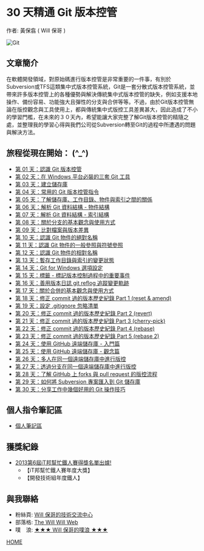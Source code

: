 30 天精通 Git 版本控管
====================

作者: 黃保翕 ( Will 保哥 )

![Git](https://cloud.githubusercontent.com/assets/88981/7561160/79b1cc50-f7fc-11e4-8077-27335f520328.png)

文章簡介
------------

在軟體開發領域，對原始碼進行版本控管是非常重要的一件事，有別於Subversion或TFS這類集中式版本控管系統，Git是一套分散式版本控管系統，並帶來許多版本控管上的各種優勢與解決傳統集中式版本控管的缺失，例如支援本地操作、備份容易、功能強大且彈性的分支與合併等等。不過，由於Git版本控管無論在版控觀念與工具使用上，都與傳統集中式版控工具差異甚大，因此造成了不小的學習門檻，在未來的３０天內，希望能讓大家完整了解Git版本控管的精隨之處，並整理我的學習心得與我們公司從Subversion轉至Git的過程中所遭遇的問題與解決方法。

旅程從現在開始： (^_^)
--------------------------

* [第 01 天：認識 Git 版本控管](01.md)
* [第 02 天：在 Windows 平台必裝的三套 Git 工具](02.md)
* [第 03 天：建立儲存庫](03.md)
* [第 04 天：常用的 Git 版本控管指令](04.md)
* [第 05 天：了解儲存庫、工作目錄、物件與索引之間的關係](05.md)
* [第 06 天：解析 Git 資料結構 - 物件結構](06.md)
* [第 07 天：解析 Git 資料結構 - 索引結構](07.md)
* [第 08 天：關於分支的基本觀念與使用方式](08.md)
* [第 09 天：比對檔案與版本差異](09.md)
* [第 10 天：認識 Git 物件的絕對名稱](10.md)
* [第 11 天：認識 Git 物件的一般參照與符號參照](11.md)
* [第 12 天：認識 Git 物件的相對名稱](12.md)
* [第 13 天：暫存工作目錄與索引的變更狀態](13.md)
* [第 14 天：Git for Windows 選項設定](14.md)
* [第 15 天：標籤 - 標記版本控制過程中的重要事件](15.md)
* [第 16 天：善用版本日誌 git reflog 追蹤變更軌跡](16.md)
* [第 17 天：關於合併的基本觀念與使用方式](17.md)
* <a href="18.md">第 18 天：修正 commit 過的版本歷史紀錄 Part 1 (reset & amend)</a>
* [第 19 天：設定 .gitignore 忽略清單](19.md)
* <a href="20.md">第 20 天：修正 commit 過的版本歷史紀錄 Part 2 (revert)</a>
* <a href="21.md">第 21 天：修正 commit 過的版本歷史紀錄 Part 3 (cherry-pick)</a>
* <a href="22.md">第 22 天：修正 commit 過的版本歷史紀錄 Part 4 (rebase)</a>
* <a href="23.md">第 23 天：修正 commit 過的版本歷史紀錄 Part 5 (rebase 2)</a>
* [第 24 天：使用 GitHub 遠端儲存庫 - 入門篇](24.md)
* [第 25 天：使用 GitHub 遠端儲存庫 - 觀念篇](25.md)
* [第 26 天：多人在同一個遠端儲存庫中進行版控](26.md)
* [第 27 天：透過分支在同一個遠端儲存庫中進行版控](27.md)
* [第 28 天：了解 GitHub 上 forks 與 pull request 的版控流程](28.md)
* [第 29 天：如何將 Subversion 專案匯入到 Git 儲存庫](29.md)
* [第 30 天：分享工作中幾個好用的 Git 操作技巧](30.md)

個人指令筆記區
----------------

* [個人筆記區](note.md)

獲獎紀錄
----------

* [2013第6屆iT邦幫忙鐵人賽得獎名單出爐!](http://ithelp.ithome.com.tw/question/10142953)
	* 【iT邦幫忙鐵人賽年度大獎】
	* 【開發技術組年度鐵人】

與我聯絡
---------

* 粉絲頁: [Will 保哥的技術交流中心](https://www.facebook.com/will.fans)
* 部落格: [The Will Will Web](http://blog.miniasp.com/)
* 噗　浪: [★★★ Will 保哥的噗浪 ★★★](http://www.plurk.com/willh/invite)

[HOME](../README.md)
